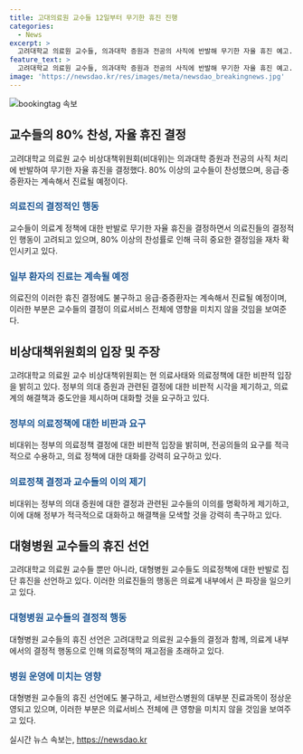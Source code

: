 ```yaml
---
title: 고대의료원 교수들 12일부터 무기한 휴진 진행
categories:
  - News
excerpt: >
  고려대학교 의료원 교수들, 의과대학 증원과 전공의 사직에 반발해 무기한 자율 휴진 예고. 응급·중증환자 진료는 이어갈 예정. 대부분 교수가 찬성(80% 이상)하며, 적극적으로 다른 병원에 환자 연계. 정부의 의료 정책에 반발하는 대형병원 교수들도 집단 휴진 선언.
feature_text: >
  고려대학교 의료원 교수들, 의과대학 증원과 전공의 사직에 반발해 무기한 자율 휴진 예고. 응급·중증환자 진료는 이어갈 예정. 대부분 교수가 찬성(80% 이상)하며, 적극적으로 다른 병원에 환자 연계. 정부의 의료 정책에 반발하는 대형병원 교수들도 집단 휴진 선언.
image: 'https://newsdao.kr/res/images/meta/newsdao_breakingnews.jpg'
---
```


<p><img src="https://newsdao.kr/res/images/meta/newsdao_breakingnews.jpg" alt="bookingtag 속보" /></p>

<h2 data-ke-size="size26">교수들의 80% 찬성, 자율 휴진 결정</h2>

<p data-ke-size="size16">고려대학교 의료원 교수 비상대책위원회(비대위)는 의과대학 증원과 전공의 사직 처리에 반발하여 무기한 자율 휴진을 결정했다. 80% 이상의 교수들이 찬성했으며, 응급·중증환자는 계속해서 진료될 예정이다.</p>

<h3><b><span style="color: #1a5490;">의료진의 결정적인 행동</span></b></h3>

<p data-ke-size="size16">교수들이 의료계 정책에 대한 반발로 무기한 자율 휴진을 결정하면서 의료진들의 결정적인 행동이 고려되고 있으며, 80% 이상의 찬성률로 인해 극히 중요한 결정임을 재차 확인시키고 있다.</p>

<h3><b><span style="color: #1a5490;">일부 환자의 진료는 계속될 예정</span></b></h3>

<p data-ke-size="size16">의료진의 이러한 휴진 결정에도 불구하고 응급·중증환자는 계속해서 진료될 예정이며, 이러한 부분은 교수들의 결정이 의료서비스 전체에 영향을 미치지 않을 것임을 보여준다.</p>

<h2 data-ke-size="size26">비상대책위원회의 입장 및 주장</h2>

<p data-ke-size="size16">고려대학교 의료원 교수 비상대책위원회는 현 의료사태와 의료정책에 대한 비판적 입장을 밝히고 있다. 정부의 의대 증원과 관련된 결정에 대한 비판적 시각을 제기하고, 의료계의 해결책과 중도안을 제시하며 대화할 것을 요구하고 있다.</p>

<h3><b><span style="color: #1a5490;">정부의 의료정책에 대한 비판과 요구</span></b></h3>

<p data-ke-size="size16">비대위는 정부의 의료정책 결정에 대한 비판적 입장을 밝히며, 전공의들의 요구를 적극적으로 수용하고, 의료 정책에 대한 대화를 강력히 요구하고 있다.</p>

<h3><b><span style="color: #1a5490;">의료정책 결정과 교수들의 이의 제기</span></b></h3>

<p data-ke-size="size16">비대위는 정부의 의대 증원에 대한 결정과 관련된 교수들의 이의를 명확하게 제기하고, 이에 대해 정부가 적극적으로 대화하고 해결책을 모색할 것을 강력히 촉구하고 있다.</p>

<h2 data-ke-size="size26">대형병원 교수들의 휴진 선언</h2>

<p data-ke-size="size16">고려대학교 의료원 교수들 뿐만 아니라, 대형병원 교수들도 의료정책에 대한 반발로 집단 휴진을 선언하고 있다. 이러한 의료진들의 행동은 의료계 내부에서 큰 파장을 일으키고 있다.</p>

<h3><b><span style="color: #1a5490;">대형병원 교수들의 결정적 행동</span></b></h3>

<p data-ke-size="size16">대형병원 교수들의 휴진 선언은 고려대학교 의료원 교수들의 결정과 함께, 의료계 내부에서의 결정적 행동으로 인해 의료정책의 재고점을 초래하고 있다.</p>

<h3><b><span style="color: #1a5490;">병원 운영에 미치는 영향</span></b></h3>

<p data-ke-size="size16">대형병원 교수들의 휴진 선언에도 불구하고, 세브란스병원의 대부분 진료과목이 정상운영되고 있으며, 이러한 부분은 의료서비스 전체에 큰 영향을 미치지 않을 것임을 보여주고 있다.</p>
실시간 뉴스 속보는, <a href="https://newsdao.kr" rel="dofollow">https://newsdao.kr</a>


